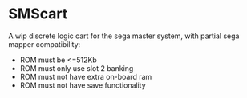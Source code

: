 # SMScart

A wip discrete logic cart for the sega master system, with partial sega mapper compatibility:

* ROM must be <=512Kb
* ROM must only use slot 2 banking
* ROM must not have extra on-board ram
* ROM must not have save functionality